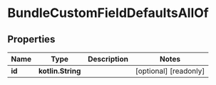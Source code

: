 
# BundleCustomFieldDefaultsAllOf

## Properties
Name | Type | Description | Notes
------------ | ------------- | ------------- | -------------
**id** | **kotlin.String** |  |  [optional] [readonly]



